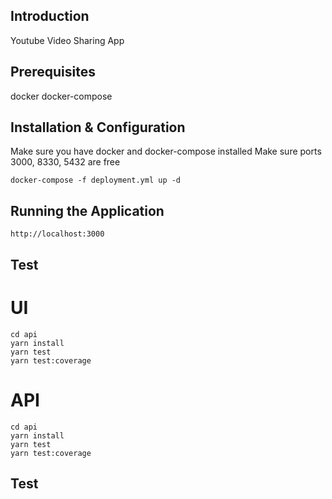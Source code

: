 ## Introduction
Youtube Video Sharing App

## Prerequisites
docker
docker-compose

## Installation & Configuration
Make sure you have docker and docker-compose installed
Make sure ports 3000, 8330, 5432 are free
```
docker-compose -f deployment.yml up -d 
```

## Running the Application
```
http://localhost:3000
```

## Test
# UI
```
cd api
yarn install
yarn test
yarn test:coverage
```
# API
```
cd api
yarn install
yarn test
yarn test:coverage
```

## Test
